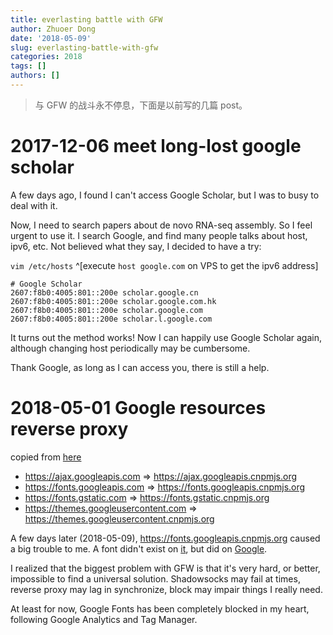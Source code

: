 ```yaml
---
title: everlasting battle with GFW
author: Zhuoer Dong
date: '2018-05-09'
slug: everlasting-battle-with-gfw
categories: 2018
tags: []
authors: []
---
```


> 与 GFW 的战斗永不停息，下面是以前写的几篇 post。

# 2017-12-06  meet long-lost google scholar

A few days ago, I found I can't access Google Scholar, but I was to busy to deal with it.

Now, I need to search papers about de novo RNA-seq assembly. So I feel urgent to use it. I search Google, and find many people talks about host, ipv6, etc. Not believed what they say, I decided to have a try:

`vim /etc/hosts` ^[execute `host google.com` on VPS to get the ipv6 address]
```
# Google Scholar 
2607:f8b0:4005:801::200e scholar.google.cn
2607:f8b0:4005:801::200e scholar.google.com.hk
2607:f8b0:4005:801::200e scholar.google.com
2607:f8b0:4005:801::200e scholar.l.google.com
```

It turns out the method works! Now I can happily use Google Scholar again, although changing host periodically may be cumbersome. 

Thank Google, as long as I can access you, there is still a help.



# 2018-05-01 Google resources reverse proxy

copied from [here](https://fengmk2.com/blog/2016/google-fonts-mirror)

- https://ajax.googleapis.com => https://ajax.googleapis.cnpmjs.org
- https://fonts.googleapis.com => https://fonts.googleapis.cnpmjs.org
- https://fonts.gstatic.com => https://fonts.gstatic.cnpmjs.org
- https://themes.googleusercontent.com => https://themes.googleusercontent.cnpmjs.org

A few days later (2018-05-09), https://fonts.googleapis.cnpmjs.org caused a big trouble to me. A font didn't exist on [it](https://fonts.googleapis.cnpmjs.org/css?family=Merriweather:300,300i,400,700,700i&subset=cyrillic,cyrillic-ext,latin-ext), but did on [Google](https://fonts.googleapis.com/css?family=Merriweather:300,300i,400,700,700i&subset=cyrillic,cyrillic-ext,latin-ext). 

I realized that the biggest problem with GFW is that it's very hard, or better, impossible to find a universal solution. Shadowsocks may fail at times, reverse proxy may lag in synchronize, block may impair things I really need.

At least for now, Google Fonts has been completely blocked in my heart, following Google Analytics and Tag Manager.


